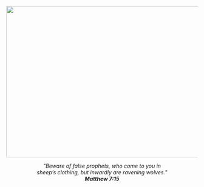 <p align="center">
  <img width="900" height="400" src="https://github.com/vb690/false_prophet/blob/main/figures/false_prophet_logo.svg">
<p align="center">
  <i>"Beware of false prophets, who come to you in  <br /> 
   sheep’s clothing, but inwardly are ravening wolves." <br /> 
   <b> Matthew 7:15 </b></i> 
</p>
